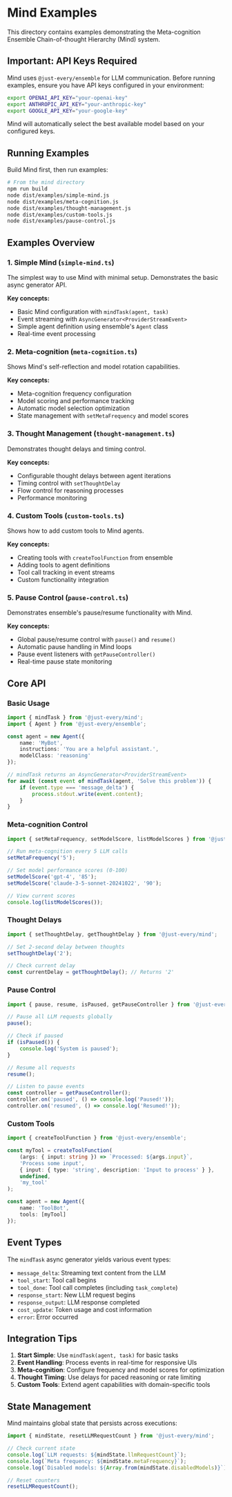 # Mind Examples

This directory contains examples demonstrating the Meta-cognition Ensemble Chain-of-thought Hierarchy (Mind) system.

## Important: API Keys Required

Mind uses `@just-every/ensemble` for LLM communication. Before running examples, ensure you have API keys configured in your environment:

```bash
export OPENAI_API_KEY="your-openai-key"
export ANTHROPIC_API_KEY="your-anthropic-key" 
export GOOGLE_API_KEY="your-google-key"
```

Mind will automatically select the best available model based on your configured keys.

## Running Examples

Build Mind first, then run examples:

```bash
# From the mind directory
npm run build
node dist/examples/simple-mind.js
node dist/examples/meta-cognition.js
node dist/examples/thought-management.js
node dist/examples/custom-tools.js
node dist/examples/pause-control.js
```

## Examples Overview

### 1. Simple Mind (`simple-mind.ts`)
The simplest way to use Mind with minimal setup. Demonstrates the basic async generator API.

**Key concepts:**
- Basic Mind configuration with `mindTask(agent, task)`
- Event streaming with `AsyncGenerator<ProviderStreamEvent>`
- Simple agent definition using ensemble's `Agent` class
- Real-time event processing

### 2. Meta-cognition (`meta-cognition.ts`)
Shows Mind's self-reflection and model rotation capabilities.

**Key concepts:**
- Meta-cognition frequency configuration
- Model scoring and performance tracking
- Automatic model selection optimization
- State management with `setMetaFrequency` and model scores

### 3. Thought Management (`thought-management.ts`)
Demonstrates thought delays and timing control.

**Key concepts:**
- Configurable thought delays between agent iterations
- Timing control with `setThoughtDelay`
- Flow control for reasoning processes
- Performance monitoring

### 4. Custom Tools (`custom-tools.ts`)
Shows how to add custom tools to Mind agents.

**Key concepts:**
- Creating tools with `createToolFunction` from ensemble
- Adding tools to agent definitions
- Tool call tracking in event streams
- Custom functionality integration

### 5. Pause Control (`pause-control.ts`)
Demonstrates ensemble's pause/resume functionality with Mind.

**Key concepts:**
- Global pause/resume control with `pause()` and `resume()`
- Automatic pause handling in Mind loops
- Pause event listeners with `getPauseController()`
- Real-time pause state monitoring

## Core API

### Basic Usage
```typescript
import { mindTask } from '@just-every/mind';
import { Agent } from '@just-every/ensemble';

const agent = new Agent({
    name: 'MyBot',
    instructions: 'You are a helpful assistant.',
    modelClass: 'reasoning'
});

// mindTask returns an AsyncGenerator<ProviderStreamEvent>
for await (const event of mindTask(agent, 'Solve this problem')) {
    if (event.type === 'message_delta') {
        process.stdout.write(event.content);
    }
}
```

### Meta-cognition Control
```typescript
import { setMetaFrequency, setModelScore, listModelScores } from '@just-every/mind';

// Run meta-cognition every 5 LLM calls
setMetaFrequency('5');

// Set model performance scores (0-100)
setModelScore('gpt-4', '85');
setModelScore('claude-3-5-sonnet-20241022', '90');

// View current scores
console.log(listModelScores());
```

### Thought Delays
```typescript
import { setThoughtDelay, getThoughtDelay } from '@just-every/mind';

// Set 2-second delay between thoughts
setThoughtDelay('2');

// Check current delay
const currentDelay = getThoughtDelay(); // Returns '2'
```

### Pause Control
```typescript
import { pause, resume, isPaused, getPauseController } from '@just-every/mind';

// Pause all LLM requests globally
pause();

// Check if paused
if (isPaused()) {
    console.log('System is paused');
}

// Resume all requests
resume();

// Listen to pause events
const controller = getPauseController();
controller.on('paused', () => console.log('Paused!'));
controller.on('resumed', () => console.log('Resumed!'));
```

### Custom Tools
```typescript
import { createToolFunction } from '@just-every/ensemble';

const myTool = createToolFunction(
    (args: { input: string }) => `Processed: ${args.input}`,
    'Process some input',
    { input: { type: 'string', description: 'Input to process' } },
    undefined,
    'my_tool'
);

const agent = new Agent({
    name: 'ToolBot',
    tools: [myTool]
});
```

## Event Types

The `mindTask` async generator yields various event types:

- `message_delta`: Streaming text content from the LLM
- `tool_start`: Tool call begins
- `tool_done`: Tool call completes (including `task_complete`)
- `response_start`: New LLM request begins
- `response_output`: LLM response completed
- `cost_update`: Token usage and cost information
- `error`: Error occurred

## Integration Tips

1. **Start Simple**: Use `mindTask(agent, task)` for basic tasks
2. **Event Handling**: Process events in real-time for responsive UIs
3. **Meta-cognition**: Configure frequency and model scores for optimization
4. **Thought Timing**: Use delays for paced reasoning or rate limiting
5. **Custom Tools**: Extend agent capabilities with domain-specific tools

## State Management

Mind maintains global state that persists across executions:

```typescript
import { mindState, resetLLMRequestCount } from '@just-every/mind';

// Check current state
console.log(`LLM requests: ${mindState.llmRequestCount}`);
console.log(`Meta frequency: ${mindState.metaFrequency}`);
console.log(`Disabled models: ${Array.from(mindState.disabledModels)}`);

// Reset counters
resetLLMRequestCount();
```